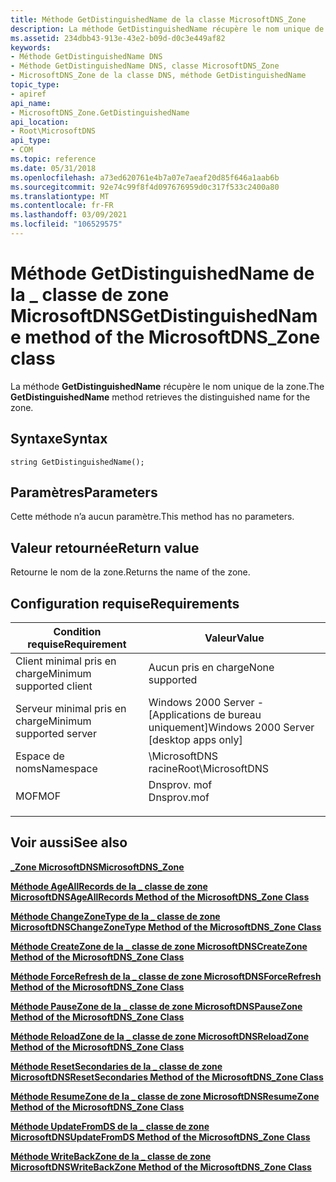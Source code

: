 ```yaml
---
title: Méthode GetDistinguishedName de la classe MicrosoftDNS_Zone
description: La méthode GetDistinguishedName récupère le nom unique de la zone. | Méthode GetDistinguishedName de la classe MicrosoftDNS_Zone
ms.assetid: 234dbb43-913e-43e2-b09d-d0c3e449af82
keywords:
- Méthode GetDistinguishedName DNS
- Méthode GetDistinguishedName DNS, classe MicrosoftDNS_Zone
- MicrosoftDNS_Zone de la classe DNS, méthode GetDistinguishedName
topic_type:
- apiref
api_name:
- MicrosoftDNS_Zone.GetDistinguishedName
api_location:
- Root\MicrosoftDNS
api_type:
- COM
ms.topic: reference
ms.date: 05/31/2018
ms.openlocfilehash: a73ed620761e4b7a07e7aeaf20d85f646a1aab6b
ms.sourcegitcommit: 92e74c99f8f4d097676959d0c317f533c2400a80
ms.translationtype: MT
ms.contentlocale: fr-FR
ms.lasthandoff: 03/09/2021
ms.locfileid: "106529575"
---
```

# <a name="getdistinguishedname-method-of-the-microsoftdns_zone-class"></a><span data-ttu-id="cd1d1-107">Méthode GetDistinguishedName de la \_ classe de zone MicrosoftDNS</span><span class="sxs-lookup"><span data-stu-id="cd1d1-107">GetDistinguishedName method of the MicrosoftDNS\_Zone class</span></span>

<span data-ttu-id="cd1d1-108">La méthode **GetDistinguishedName** récupère le nom unique de la zone.</span><span class="sxs-lookup"><span data-stu-id="cd1d1-108">The **GetDistinguishedName** method retrieves the distinguished name for the zone.</span></span>

## <a name="syntax"></a><span data-ttu-id="cd1d1-109">Syntaxe</span><span class="sxs-lookup"><span data-stu-id="cd1d1-109">Syntax</span></span>


```mof
string GetDistinguishedName();
```



## <a name="parameters"></a><span data-ttu-id="cd1d1-110">Paramètres</span><span class="sxs-lookup"><span data-stu-id="cd1d1-110">Parameters</span></span>

<span data-ttu-id="cd1d1-111">Cette méthode n’a aucun paramètre.</span><span class="sxs-lookup"><span data-stu-id="cd1d1-111">This method has no parameters.</span></span>

## <a name="return-value"></a><span data-ttu-id="cd1d1-112">Valeur retournée</span><span class="sxs-lookup"><span data-stu-id="cd1d1-112">Return value</span></span>

<span data-ttu-id="cd1d1-113">Retourne le nom de la zone.</span><span class="sxs-lookup"><span data-stu-id="cd1d1-113">Returns the name of the zone.</span></span>

## <a name="requirements"></a><span data-ttu-id="cd1d1-114">Configuration requise</span><span class="sxs-lookup"><span data-stu-id="cd1d1-114">Requirements</span></span>



| <span data-ttu-id="cd1d1-115">Condition requise</span><span class="sxs-lookup"><span data-stu-id="cd1d1-115">Requirement</span></span> | <span data-ttu-id="cd1d1-116">Valeur</span><span class="sxs-lookup"><span data-stu-id="cd1d1-116">Value</span></span> |
|-------------------------------------|----------------------------------------------------------------------------------------|
| <span data-ttu-id="cd1d1-117">Client minimal pris en charge</span><span class="sxs-lookup"><span data-stu-id="cd1d1-117">Minimum supported client</span></span><br/> | <span data-ttu-id="cd1d1-118">Aucun pris en charge</span><span class="sxs-lookup"><span data-stu-id="cd1d1-118">None supported</span></span><br/>                                                              |
| <span data-ttu-id="cd1d1-119">Serveur minimal pris en charge</span><span class="sxs-lookup"><span data-stu-id="cd1d1-119">Minimum supported server</span></span><br/> | <span data-ttu-id="cd1d1-120">Windows 2000 Server - \[Applications de bureau uniquement\]</span><span class="sxs-lookup"><span data-stu-id="cd1d1-120">Windows 2000 Server \[desktop apps only\]</span></span><br/>                                   |
| <span data-ttu-id="cd1d1-121">Espace de noms</span><span class="sxs-lookup"><span data-stu-id="cd1d1-121">Namespace</span></span><br/>                | <span data-ttu-id="cd1d1-122">\\MicrosoftDNS racine</span><span class="sxs-lookup"><span data-stu-id="cd1d1-122">Root\\MicrosoftDNS</span></span><br/>                                                          |
| <span data-ttu-id="cd1d1-123">MOF</span><span class="sxs-lookup"><span data-stu-id="cd1d1-123">MOF</span></span><br/>                      | <dl> <span data-ttu-id="cd1d1-124"><dt>Dnsprov. mof</dt></span><span class="sxs-lookup"><span data-stu-id="cd1d1-124"><dt>Dnsprov.mof</dt></span></span> </dl> |



## <a name="see-also"></a><span data-ttu-id="cd1d1-125">Voir aussi</span><span class="sxs-lookup"><span data-stu-id="cd1d1-125">See also</span></span>

<dl> <dt>

[<span data-ttu-id="cd1d1-126">**\_Zone MicrosoftDNS**</span><span class="sxs-lookup"><span data-stu-id="cd1d1-126">**MicrosoftDNS\_Zone**</span></span>](microsoftdns-zone.md)
</dt> <dt>

[<span data-ttu-id="cd1d1-127">**Méthode AgeAllRecords de la \_ classe de zone MicrosoftDNS**</span><span class="sxs-lookup"><span data-stu-id="cd1d1-127">**AgeAllRecords Method of the MicrosoftDNS\_Zone Class**</span></span>](microsoftdns-zone-ageallrecords.md)
</dt> <dt>

[<span data-ttu-id="cd1d1-128">**Méthode ChangeZoneType de la \_ classe de zone MicrosoftDNS**</span><span class="sxs-lookup"><span data-stu-id="cd1d1-128">**ChangeZoneType Method of the MicrosoftDNS\_Zone Class**</span></span>](microsoftdns-zone-changezonetype.md)
</dt> <dt>

[<span data-ttu-id="cd1d1-129">**Méthode CreateZone de la \_ classe de zone MicrosoftDNS**</span><span class="sxs-lookup"><span data-stu-id="cd1d1-129">**CreateZone Method of the MicrosoftDNS\_Zone Class**</span></span>](microsoftdns-zone-createzone.md)
</dt> <dt>

[<span data-ttu-id="cd1d1-130">**Méthode ForceRefresh de la \_ classe de zone MicrosoftDNS**</span><span class="sxs-lookup"><span data-stu-id="cd1d1-130">**ForceRefresh Method of the MicrosoftDNS\_Zone Class**</span></span>](microsoftdns-zone-forcerefresh.md)
</dt> <dt>

[<span data-ttu-id="cd1d1-131">**Méthode PauseZone de la \_ classe de zone MicrosoftDNS**</span><span class="sxs-lookup"><span data-stu-id="cd1d1-131">**PauseZone Method of the MicrosoftDNS\_Zone Class**</span></span>](microsoftdns-zone-pausezone.md)
</dt> <dt>

[<span data-ttu-id="cd1d1-132">**Méthode ReloadZone de la \_ classe de zone MicrosoftDNS**</span><span class="sxs-lookup"><span data-stu-id="cd1d1-132">**ReloadZone Method of the MicrosoftDNS\_Zone Class**</span></span>](microsoftdns-zone-reloadzone.md)
</dt> <dt>

[<span data-ttu-id="cd1d1-133">**Méthode ResetSecondaries de la \_ classe de zone MicrosoftDNS**</span><span class="sxs-lookup"><span data-stu-id="cd1d1-133">**ResetSecondaries Method of the MicrosoftDNS\_Zone Class**</span></span>](microsoftdns-zone-resetsecondaries.md)
</dt> <dt>

[<span data-ttu-id="cd1d1-134">**Méthode ResumeZone de la \_ classe de zone MicrosoftDNS**</span><span class="sxs-lookup"><span data-stu-id="cd1d1-134">**ResumeZone Method of the MicrosoftDNS\_Zone Class**</span></span>](microsoftdns-zone-resumezone.md)
</dt> <dt>

[<span data-ttu-id="cd1d1-135">**Méthode UpdateFromDS de la \_ classe de zone MicrosoftDNS**</span><span class="sxs-lookup"><span data-stu-id="cd1d1-135">**UpdateFromDS Method of the MicrosoftDNS\_Zone Class**</span></span>](microsoftdns-zone-updatefromds.md)
</dt> <dt>

[<span data-ttu-id="cd1d1-136">**Méthode WriteBackZone de la \_ classe de zone MicrosoftDNS**</span><span class="sxs-lookup"><span data-stu-id="cd1d1-136">**WriteBackZone Method of the MicrosoftDNS\_Zone Class**</span></span>](microsoftdns-zone-writebackzone.md)
</dt> </dl>

 

 





